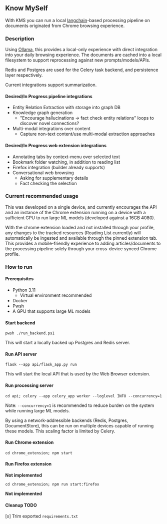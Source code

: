 ## Know MySelf

With KMS you can run a local [langchain](https://api.python.langchain.com/en/stable/langchain_api_reference.html)-based processing pipeline on documents originated from Chrome browsing experience.

### Description

Using [Ollama](https://github.com/jmorganca/ollama), this provides a local-only experience with direct integration into your daily browsing experience. The documents are cached into a local filesystem to support reprocessing against new prompts/models/APIs.

Redis and Postgres are used for the Celery task backend, and persistence layer respectively.

Current integrations support summarization.

#### Desired/In Progress pipeline integrations

* Entity Relation Extraction with storage into graph DB
* Knowledge graph generation
  * "Encourage hallucinations -> fact check entity relations" loops to discover novel connections?
* Multi-modal integrations over content
  * Capture non-text content/use multi-modal extraction approaches

#### Desired/In Progress web extension integrations

* Annotating tabs by context-menu over selected text
* Bookmark folder watching, in addition to reading list
* Firefox integration (builder already supports)
* Conversational web browsing
  * Asking for supplementary details
  * Fact checking the selection

### Current recommended usage

This was developed on a single device, and currently encourages the API and an instance of the Chrome extension running on a device with a sufficient GPU to run large ML models (developed against a 16GB 4080).

With the chrome extension loaded and not installed through your profile, any changes to the tracked resources (Reading List currently) will automatically be ingested and available through the pinned extension tab. This provides a mobile-friendly experience to adding articles/documents to the processing pipeline solely through your cross-device synced Chrome profile.

### How to run

#### Prerequisites

* Python 3.11
  * Virtual environment recommended
* Docker
* Pwsh
* A GPU that supports large ML models

#### Start backend

`pwsh ./run_backend.ps1`

This will start a locally backed up Postgres and Redis server.

#### Run API server

`flask --app api/flask_app.py run`

This will start the local API that is used by the Web Browser extension.

#### Run processing server

`cd api; celery --app celery_app worker --loglevel INFO --concurrency=1`

Note: `--concurrency=1` is recommended to reduce burden on the system while running large ML models.

By using a network-addressible backends (Redis, Postgres, DocumentStore), this can be run on multiple devices capable of running these models. This scaling factor is limited by Celery.

#### Run Chrome extension

`cd chrome_extension; npm start`


#### Run Firefox extension

**Not implemented**

`cd chrome_extension; npm run start:firefox`

**Not implemented**

#### Cleanup TODO
[x] Trim exported `requirements.txt`
